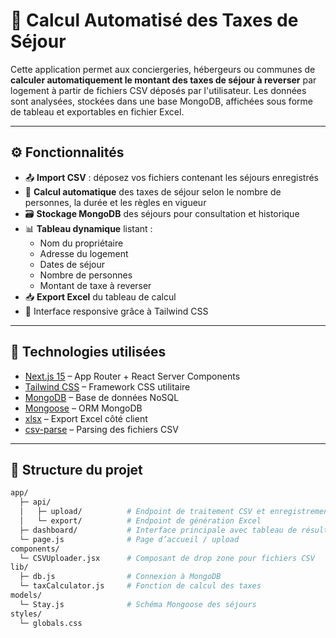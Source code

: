 # 🏡 Calcul Automatisé des Taxes de Séjour

Cette application permet aux conciergeries, hébergeurs ou communes de **calculer automatiquement le montant des taxes de séjour à reverser** par logement à partir de fichiers CSV déposés par l'utilisateur. Les données sont analysées, stockées dans une base MongoDB, affichées sous forme de tableau et exportables en fichier Excel.

---

## ⚙️ Fonctionnalités

- 📤 **Import CSV** : déposez vos fichiers contenant les séjours enregistrés
- 🧠 **Calcul automatique** des taxes de séjour selon le nombre de personnes, la durée et les règles en vigueur
- 🗃️ **Stockage MongoDB** des séjours pour consultation et historique
- 📊 **Tableau dynamique** listant :
  - Nom du propriétaire
  - Adresse du logement
  - Dates de séjour
  - Nombre de personnes
  - Montant de taxe à reverser
- 📥 **Export Excel** du tableau de calcul
- 🎨 Interface responsive grâce à Tailwind CSS

---

## 🚀 Technologies utilisées

- [Next.js 15](https://nextjs.org/) – App Router + React Server Components
- [Tailwind CSS](https://tailwindcss.com/) – Framework CSS utilitaire
- [MongoDB](https://www.mongodb.com/) – Base de données NoSQL
- [Mongoose](https://mongoosejs.com/) – ORM MongoDB
- [xlsx](https://www.npmjs.com/package/xlsx) – Export Excel côté client
- [csv-parse](https://www.npmjs.com/package/csv-parse) – Parsing des fichiers CSV

---

## 📁 Structure du projet

```bash
app/
  ├─ api/
  │   ├─ upload/          # Endpoint de traitement CSV et enregistrement en DB
  │   └─ export/          # Endpoint de génération Excel
  ├─ dashboard/           # Interface principale avec tableau de résultats
  └─ page.js              # Page d’accueil / upload
components/
  └─ CSVUploader.jsx      # Composant de drop zone pour fichiers CSV
lib/
  ├─ db.js                # Connexion à MongoDB
  └─ taxCalculator.js     # Fonction de calcul des taxes
models/
  └─ Stay.js              # Schéma Mongoose des séjours
styles/
  └─ globals.css
